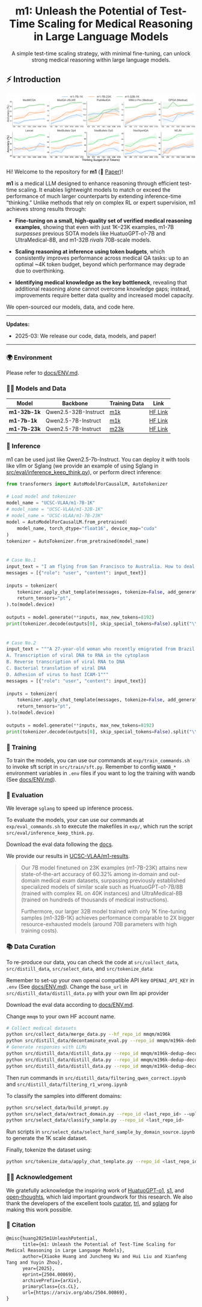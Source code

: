 <div align="center">
<h1>
  <b>m1</b>: Unleash the Potential of Test-Time Scaling for Medical Reasoning in Large Language Models
</h1>
<p>
A simple test-time scaling strategy, with minimal fine-tuning, can unlock strong medical reasoning within large language models.
</p>
</div>

## ⚡ Introduction

![](assets/teaser.png)

Hi! Welcome to the repository for **m1** (📃 [Paper](https://arxiv.org/abs/2504.00869))!

**m1** is a medical LLM designed to enhance reasoning through efficient test-time scaling. It enables lightweight models to match or exceed the performance of much larger counterparts by extending inference-time “thinking.” Unlike methods that rely on complex RL or expert supervision, m1 achieves strong results through:

- **Fine-tuning on a small, high-quality set of verified medical reasoning examples**, showing that even with just 1K–23K examples, m1-7B *surpasses* previous SOTA models like HuatuoGPT-o1-7B and UltraMedical-8B, and m1-32B *rivals* 70B-scale models.

- **Scaling reasoning at inference using token budgets**, which consistently improves performance across medical QA tasks: up to an optimal ~4K token budget, beyond which performance may degrade due to overthinking.

- **Identifying medical knowledge as the key bottleneck**, revealing that additional reasoning alone cannot overcome knowledge gaps; instead, improvements require better data quality and increased model capacity.

We open-sourced our models, data, and code here.



****************************************************************

**Updates:**

* 2025-03: We release our code, data, models, and paper!

****************************************************************

### 🌍 Environment

Please refer to [docs/ENV.md](docs/ENV.md).

### 👨‍⚕️ Models and Data

| Model            | Backbone              | Training Data                                                                 | Link                                                           |
| ---------------- | --------------------- | ----------------------------------------------------------------------------- | -------------------------------------------------------------- |
| **m1-32b-1k**     | Qwen2.5-32B-Instruct  | [m1k](https://huggingface.co/datasets/UCSC-VLAA/m1k-tokenized)                | [HF Link](https://huggingface.co/UCSC-VLAA/m1-32B-1K)          |
| **m1-7b-1k**      | Qwen2.5-7B-Instruct   | [m1k](https://huggingface.co/datasets/UCSC-VLAA/m1k-tokenized)                | [HF Link](https://huggingface.co/UCSC-VLAA/m1-7B-1K)           |
| **m1-7b-23k**     | Qwen2.5-7B-Instruct   | [m23k](https://huggingface.co/datasets/UCSC-VLAA/m23k-tokenized)              | [HF Link](https://huggingface.co/UCSC-VLAA/m1-7B-23K)          |


### 🏃 Inference

m1 can be used just like Qwen2.5-7b-Instruct. You can deploy it with tools like vllm or Sglang (we provide an example of using Sglang in [src/eval/inference_keep_think.py](src/eval/inference_keep_think.py)), or perform direct inference:

```python
from transformers import AutoModelForCausalLM, AutoTokenizer

# Load model and tokenizer
model_name = "UCSC-VLAA/m1-7B-1K"
# model_name = "UCSC-VLAA/m1-32B-1K"
# model_name = "UCSC-VLAA/m1-7B-23K"
model = AutoModelForCausalLM.from_pretrained(
    model_name, torch_dtype="float16", device_map="cuda"
)
tokenizer = AutoTokenizer.from_pretrained(model_name)


# Case No.1
input_text = "I am flying from San Francisco to Australia. How to deal with jet lag?"
messages = [{"role": "user", "content": input_text}]

inputs = tokenizer(
    tokenizer.apply_chat_template(messages, tokenize=False, add_generation_prompt=True),
    return_tensors="pt",
).to(model.device)

outputs = model.generate(**inputs, max_new_tokens=8192)
print(tokenizer.decode(outputs[0], skip_special_tokens=False).split("\\boxed")[0])


# Case No.2
input_text = """A 27-year-old woman who recently emigrated from Brazil comes to the physician because of fever, fatigue, decreased appetite, and mild abdominal discomfort. She has not seen a physician in several years and her immunization status is unknown. She drinks 2 alcoholic beverages on the weekends and does not use illicit drugs. She is sexually active with several male partners and uses condoms inconsistently. Her temperature is 38°C (99.8°F). Physical examination shows right upper quadrant tenderness and scleral icterus. Serology confirms acute infection with a virus that has partially double-stranded, circular DNA. Which of the following is most likely involved in the replication cycle of this virus?
A. Transcription of viral DNA to RNA in the cytoplasm
B. Reverse transcription of viral RNA to DNA
C. Bacterial translation of viral DNA
D. Adhesion of virus to host ICAM-1"""
messages = [{"role": "user", "content": input_text}]

inputs = tokenizer(
    tokenizer.apply_chat_template(messages, tokenize=False, add_generation_prompt=True),
    return_tensors="pt",
).to(model.device)

outputs = model.generate(**inputs, max_new_tokens=8192)
print(tokenizer.decode(outputs[0], skip_special_tokens=False).split("\\boxed")[0])
```

### 🚀 Training

To train the models, you can use our commands at `exp/train_commands.sh` to invoke sft script in `src/train/sft.py`. Remember to config `WANDB_*` environment variables in `.env` files if you want to log the training with wandb (See [docs/ENV.md](docs/ENV.md)).

### 🧐 Evaluation

We leverage `sglang` to speed up inference process. 

To evaluate the models, your can use our commands at `exp/eval_commands.sh` to execute the makefiles in `exp/`, which run the script `src/eval/inference_keep_think.py`.

Download the eval data following the [docs](https://github.com/UCSC-VLAA/m1/blob/main/docs/ENV.md#download-eval-data).

We provide our results in [UCSC-VLAA/m1-results](https://huggingface.co/datasets/UCSC-VLAA/m1-results).

> Our 7B model finetuned on 23K examples (m1-7B-23K) attains new state-of-the-art accuracy of 60.32% among in-domain and out-domain medical exam datasets, surpassing previously established specialized models of similar scale such as HuatuoGPT-o1-7B/8B (trained with complex RL on 40K instances) and UltraMedical-8B (trained on hundreds of thousands of medical instructions).
>
> Furthermore, our larger 32B model trained with only 1K fine-tuning samples (m1-32B-1K) achieves performance comparable to 2X bigger resource-exhausted models (around 70B parameters with high training costs).

### 📚 Data Curation

To re-produce our data, you can check the code at `src/collect_data`, `src/distill_data`, `src/select_data`, and `src/tokenize_data`:

Remember to set-up your own openai compatible API key `OPENAI_API_KEY` in `.env` (See [docs/ENV.md](docs/ENV.md)).
Change the `base_url` in `src/distill_data/distill_data.py` with your own llm api provider

Download the eval data according to [docs/ENV.md](docs/ENV.md).

Change `mmqm` to your own HF account name.

```bash
# Collect medical datasets
python src/collect_data/merge_data.py --hf_repo_id mmqm/m196k
python src/distill_data/decontaminate_eval.py --repo_id mmqm/m196k-dedup-decon
# Generate responses with LLMs
python src/distill_data/distill_data.py --repo_id mmqm/m196k-dedup-decon-decon_eval --model_name qwen-7b
python src/distill_data/distill_data.py --repo_id mmqm/m196k-dedup-decon-decon_eval --model_name qwen-32b
python src/distill_data/distill_data.py --repo_id mmqm/m196k-dedup-decon-decon_eval  --model_name qwen-r1
```

Then run commands in `src/distill_data/filtering_qwen_correct.ipynb` and `src/distill_data/filtering_r1_wrong.ipynb`

To classify the samples into different domains:

```bash
python src/select_data/build_prompt.py
python src/select_data/extract_domain.py --repo_id <last_repo_id> --upload_id <this_repo_id>
python src/select_data/classify_sample.py --repo_id <last_repo_id>
```

Run scripts in `src/select_data/select_hard_sample_by_domain_source.ipynb` to generate the 1K scale dataset.

Finally, tokenize the dataset using:

```bash
python src/tokenize_data/apply_chat_template.py --repo_id <last_repo_id>
```

### 🙏🏼 Acknowledgement



We gratefully acknowledge the inspiring work of [HuatuoGPT-o1](https://github.com/FreedomIntelligence/HuatuoGPT-o1), [s1](https://github.com/simplescaling/s1), and [open-thoughts](https://github.com/open-thoughts/open-thoughts), which laid important groundwork for this research. We also thank the developers of the excellent tools [curator](https://github.com/bespokelabsai/curator/), [trl](https://github.com/huggingface/trl), and [sglang](https://github.com/sgl-project/sglang) for making this work possible.


### 📖 Citation

```
@misc{huang2025m1UnleashPotential,
      title={m1: Unleash the Potential of Test-Time Scaling for Medical Reasoning in Large Language Models}, 
      author={Xiaoke Huang and Juncheng Wu and Hui Liu and Xianfeng Tang and Yuyin Zhou},
      year={2025},
      eprint={2504.00869},
      archivePrefix={arXiv},
      primaryClass={cs.CL},
      url={https://arxiv.org/abs/2504.00869}, 
}
```
